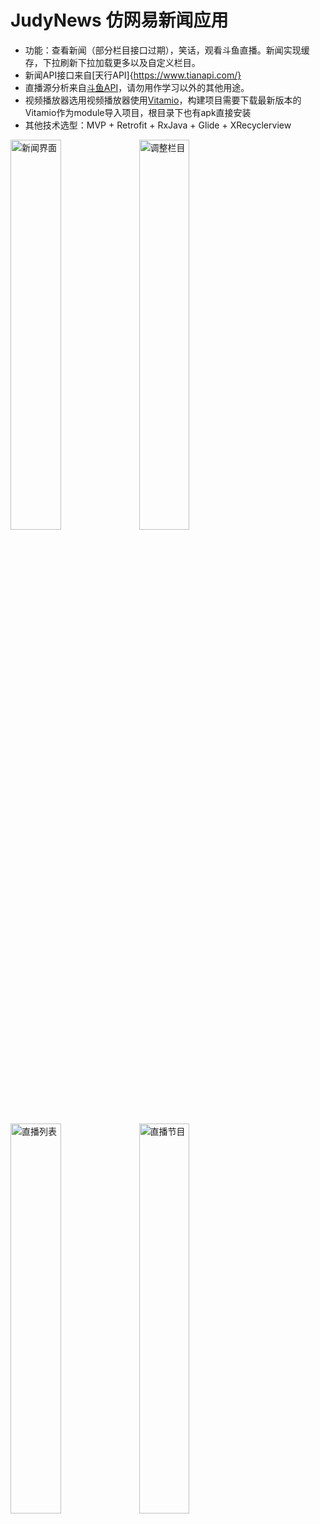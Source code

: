 # JudyNews 仿网易新闻应用

* 功能：查看新闻（部分栏目接口过期），笑话，观看斗鱼直播。新闻实现缓存，下拉刷新下拉加载更多以及自定义栏目。
* 新闻API接口来自[天行API]{https://www.tianapi.com/}
* 直播源分析来自[斗鱼API](https://github.com/soimort/you-get/blob/0984190f93bd0b5c55748c41ca657d1ba6bf5a6b/src/you_get/extractors/douyutv.py)，请勿用作学习以外的其他用途。
* 视频播放器选用视频播放器使用[Vitamio](https://www.vitamio.org/)，构建项目需要下载最新版本的Vitamio作为module导入项目，根目录下也有apk直接安装
* 其他技术选型：MVP + Retrofit + RxJava + Glide + XRecyclerview

<img src="https://github.com/ZhangYeSong/JudyNews/blob/master/screenshot/%E6%96%B0%E9%97%BB%E7%95%8C%E9%9D%A2.jpeg" width="40%" height="40%" alt="新闻界面"/> <img src="https://github.com/ZhangYeSong/JudyNews/blob/master/screenshot/%E8%B0%83%E6%95%B4%E6%A0%8F%E7%9B%AE.jpeg" width="40%" height="40%" alt="调整栏目"/>


<img src="https://github.com/ZhangYeSong/JudyNews/blob/master/screenshot/%E7%9B%B4%E6%92%AD%E5%88%97%E8%A1%A8.jpeg" width="40%" height="40%" alt="直播列表"/> <img src="https://github.com/ZhangYeSong/JudyNews/blob/master/screenshot/%E7%9B%B4%E6%92%AD%E8%8A%82%E7%9B%AE.jpeg" width="40%" height="40%" alt="直播节目"/>

